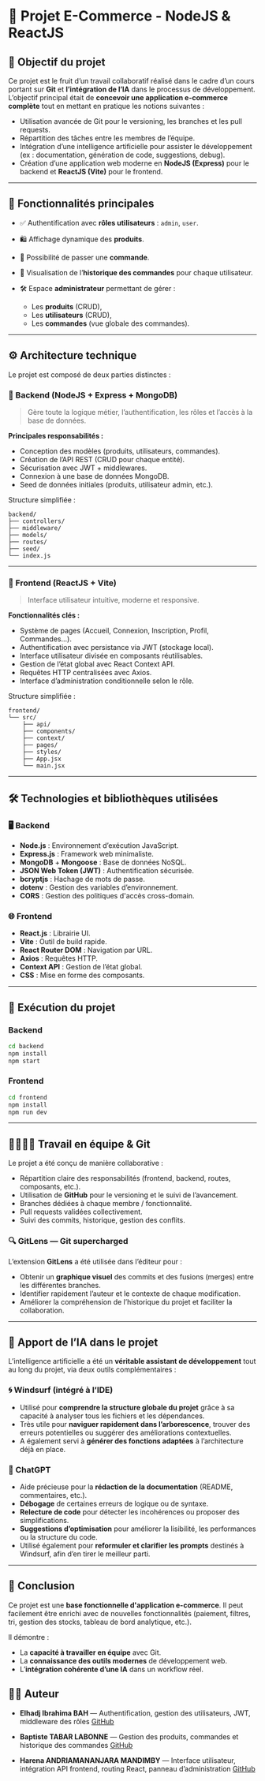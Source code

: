 # 🛒 Projet E-Commerce - NodeJS & ReactJS

## 🧠 Objectif du projet

Ce projet est le fruit d’un travail collaboratif réalisé dans le cadre d’un cours portant sur **Git** et **l’intégration de l’IA** dans le processus de développement. L’objectif principal était de **concevoir une application e-commerce complète** tout en mettant en pratique les notions suivantes :

* Utilisation avancée de Git pour le versioning, les branches et les pull requests.
* Répartition des tâches entre les membres de l’équipe.
* Intégration d’une intelligence artificielle pour assister le développement (ex : documentation, génération de code, suggestions, debug).
* Création d’une application web moderne en **NodeJS (Express)** pour le backend et **ReactJS (Vite)** pour le frontend.

---

## 🧩 Fonctionnalités principales

* ✅ Authentification avec **rôles utilisateurs** : `admin`, `user`.
* 🛍️ Affichage dynamique des **produits**.
* 🧾 Possibilité de passer une **commande**.
* 📜 Visualisation de l’**historique des commandes** pour chaque utilisateur.
* 🛠️ Espace **administrateur** permettant de gérer :

  * Les **produits** (CRUD),
  * Les **utilisateurs** (CRUD),
  * Les **commandes** (vue globale des commandes).

---

## ⚙️ Architecture technique

Le projet est composé de deux parties distinctes :

### 🔧 Backend (NodeJS + Express + MongoDB)

> Gère toute la logique métier, l’authentification, les rôles et l’accès à la base de données.

**Principales responsabilités :**

* Conception des modèles (produits, utilisateurs, commandes).
* Création de l’API REST (CRUD pour chaque entité).
* Sécurisation avec JWT + middlewares.
* Connexion à une base de données MongoDB.
* Seed de données initiales (produits, utilisateur admin, etc.).

Structure simplifiée :

```plaintext
backend/
├── controllers/
├── middleware/
├── models/
├── routes/
├── seed/
└── index.js
```

---

### 🎨 Frontend (ReactJS + Vite)

> Interface utilisateur intuitive, moderne et responsive.

**Fonctionnalités clés :**

* Système de pages (Accueil, Connexion, Inscription, Profil, Commandes...).
* Authentification avec persistance via JWT (stockage local).
* Interface utilisateur divisée en composants réutilisables.
* Gestion de l’état global avec React Context API.
* Requêtes HTTP centralisées avec Axios.
* Interface d’administration conditionnelle selon le rôle.

Structure simplifiée :

```plaintext
frontend/
└── src/
    ├── api/
    ├── components/
    ├── context/
    ├── pages/
    ├── styles/
    ├── App.jsx
    └── main.jsx
```

---

## 🛠️ Technologies et bibliothèques utilisées

### 🖥️ Backend

* **Node.js** : Environnement d’exécution JavaScript.
* **Express.js** : Framework web minimaliste.
* **MongoDB** + **Mongoose** : Base de données NoSQL.
* **JSON Web Token (JWT)** : Authentification sécurisée.
* **bcryptjs** : Hachage de mots de passe.
* **dotenv** : Gestion des variables d’environnement.
* **CORS** : Gestion des politiques d'accès cross-domain.

### 🌐 Frontend

* **React.js** : Librairie UI.
* **Vite** : Outil de build rapide.
* **React Router DOM** : Navigation par URL.
* **Axios** : Requêtes HTTP.
* **Context API** : Gestion de l’état global.
* **CSS** : Mise en forme des composants.

---

## 📁 Exécution du projet

### Backend

```bash
cd backend
npm install
npm start
```

### Frontend

```bash
cd frontend
npm install
npm run dev
```

---

## 👨‍👩‍👧‍👦 Travail en équipe & Git

Le projet a été conçu de manière collaborative :

* Répartition claire des responsabilités (frontend, backend, routes, composants, etc.).
* Utilisation de **GitHub** pour le versioning et le suivi de l’avancement.
* Branches dédiées à chaque membre / fonctionnalité.
* Pull requests validées collectivement.
* Suivi des commits, historique, gestion des conflits.

### 🔍 GitLens — Git supercharged

L’extension **GitLens** a été utilisée dans l’éditeur pour :

* Obtenir un **graphique visuel** des commits et des fusions (merges) entre les différentes branches.
* Identifier rapidement l’auteur et le contexte de chaque modification.
* Améliorer la compréhension de l’historique du projet et faciliter la collaboration.

---

## 🧠 Apport de l’IA dans le projet

L’intelligence artificielle a été un **véritable assistant de développement** tout au long du projet, via deux outils complémentaires :

### 🌀 Windsurf (intégré à l’IDE)

* Utilisé pour **comprendre la structure globale du projet** grâce à sa capacité à analyser tous les fichiers et les dépendances.
* Très utile pour **naviguer rapidement dans l’arborescence**, trouver des erreurs potentielles ou suggérer des améliorations contextuelles.
* A également servi à **générer des fonctions adaptées** à l’architecture déjà en place.

### 🤖 ChatGPT

* Aide précieuse pour la **rédaction de la documentation** (README, commentaires, etc.).
* **Débogage** de certaines erreurs de logique ou de syntaxe.
* **Relecture de code** pour détecter les incohérences ou proposer des simplifications.
* **Suggestions d’optimisation** pour améliorer la lisibilité, les performances ou la structure du code.
* Utilisé également pour **reformuler et clarifier les prompts** destinés à Windsurf, afin d’en tirer le meilleur parti.

---

## 📌 Conclusion

Ce projet est une **base fonctionnelle d'application e-commerce**. Il peut facilement être enrichi avec de nouvelles fonctionnalités (paiement, filtres, tri, gestion des stocks, tableau de bord analytique, etc.).

Il démontre :

* La **capacité à travailler en équipe** avec Git.
* La **connaissance des outils modernes** de développement web.
* L’**intégration cohérente d’une IA** dans un workflow réel.

## 🧑‍💻 Auteur

* **Elhadj Ibrahima BAH** — Authentification, gestion des utilisateurs, JWT, middleware des rôles
  [GitHub](https://github.com/Ibrahima17)

* **Baptiste TABAR LABONNE** — Gestion des produits, commandes et historique des commandes
  [GitHub](https://github.com/TabarBaptiste)

* **Harena ANDRIAMANANJARA MANDIMBY** — Interface utilisateur, intégration API frontend, routing React, panneau d’administration
  [GitHub](https://github.com/AndriamHarena)
